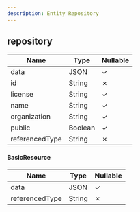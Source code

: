 ```yaml
---
description: Entity Repository
---
```

repository
----------

| **Name**       | **Type** | **Nullable** |
| -------------- | -------- | ------------ |
| data           | JSON     | &check;      |
| id             | String   | &cross;      |
| license        | String   | &check;      |
| name           | String   | &check;      |
| organization   | String   | &check;      |
| public         | Boolean  | &check;      |
| referencedType | String   | &cross;      |

#### BasicResource
| **Name**       | **Type** | **Nullable** |
| -------------- | -------- | ------------ |
| data           | JSON     | &check;      |
| referencedType | String   | &cross;      |
